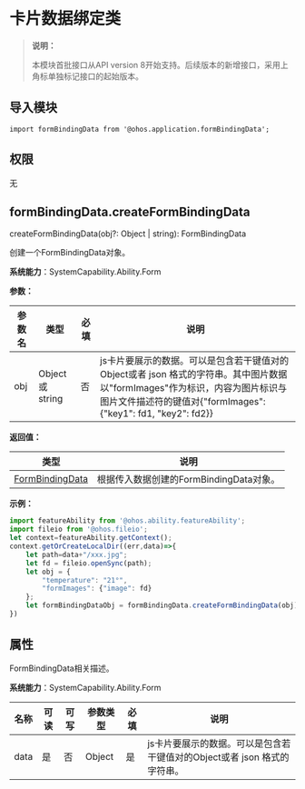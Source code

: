 # 卡片数据绑定类

> **说明：**
> 
> 本模块首批接口从API version 8开始支持。后续版本的新增接口，采用上角标单独标记接口的起始版本。

## 导入模块

```
import formBindingData from '@ohos.application.formBindingData';
```

## 权限

无

## formBindingData.createFormBindingData

createFormBindingData(obj?: Object | string): FormBindingData

创建一个FormBindingData对象。

**系统能力**：SystemCapability.Ability.Form

**参数：**

| 参数名 | 类型           | 必填 | 说明                                                         |
| ------ | -------------- | ---- | ------------------------------------------------------------ |
| obj    | Object或string | 否   | js卡片要展示的数据。可以是包含若干键值对的Object或者 json 格式的字符串。其中图片数据以"formImages"作为标识，内容为图片标识与图片文件描述符的键值对{"formImages": {"key1": fd1, "key2": fd2}} |


**返回值：**

| 类型                                | 说明                                    |
| ----------------------------------- | --------------------------------------- |
| [FormBindingData](#formbindingdata) | 根据传入数据创建的FormBindingData对象。 |


**示例：**

  ```js
  import featureAbility from '@ohos.ability.featureAbility';
  import fileio from '@ohos.fileio';
  let context=featureAbility.getContext();
  context.getOrCreateLocalDir((err,data)=>{
      let path=data+"/xxx.jpg";
      let fd = fileio.openSync(path);
      let obj = {
          "temperature": "21°",
          "formImages": {"image": fd}
      };
      let formBindingDataObj = formBindingData.createFormBindingData(obj);
  })

  
  ```

## 属性

FormBindingData相关描述。

**系统能力**：SystemCapability.Ability.Form

| 名称 | 可读 | 可写 | 参数类型 | 必填 | 说明 |
| -------- | -------- | -------- | -------- | -------- | -------- |
| data | 是 | 否 | Object | 是 | js卡片要展示的数据。可以是包含若干键值对的Object或者 json 格式的字符串。|

